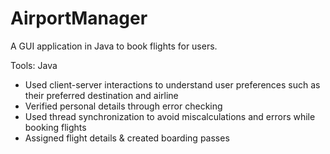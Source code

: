 # AirportManager

A GUI application in Java to book flights for users.

Tools: Java

- Used client-server interactions to understand user preferences such as their preferred destination and airline
- Verified personal details through error checking
- Used thread synchronization to avoid miscalculations and errors while booking flights
- Assigned flight details & created boarding passes
